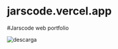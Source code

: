 # jarscode.vercel.app

#Jarscode web portfolio


![descarga](https://github.com/user-attachments/assets/6c14c0e2-92e1-4809-8e7f-9e903d0369c9)

